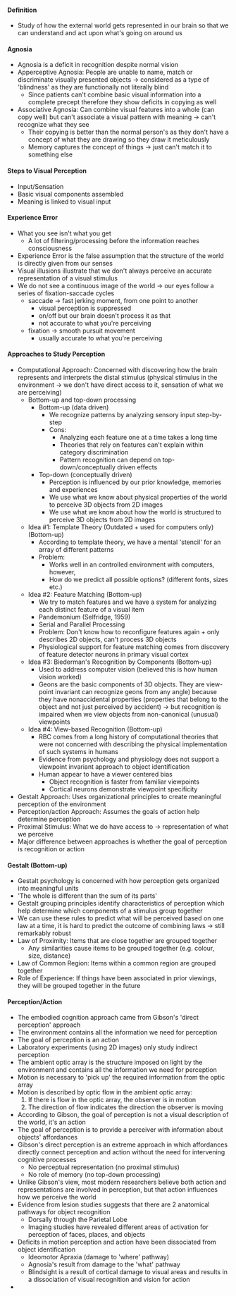 #### Definition
- Study of how the external world gets represented in our brain so that we can understand and act upon what's going on around us
#### Agnosia
- Agnosia is a deficit in recognition despite normal vision 
- Apperceptive Agnosia: People are unable to name, match or discriminate visually presented objects -> considered as a type of 'blindness' as they are functionally not literally blind 
	- Since patients can't combine basic visual information into a complete precept therefore they show deficits in copying as well
- Associative Agnosia: Can combine visual features into a whole (can copy well) but can't associate a visual pattern with meaning -> can't recognize what they see
	- Their copying is better than the normal person's as they don't have a concept of what they are drawing so they draw it meticulously
	- Memory captures the concept of things -> just can't match it to something else
#### Steps to Visual Perception
- Input/Sensation
- Basic visual components assembled
- Meaning is linked to visual input
#### Experience Error
- What you see isn't what you get
	- A lot of filtering/processing before the information reaches consciousness
- Experience Error is the false assumption that the structure of the world is directly given from our senses
- Visual illusions illustrate that we don't always perceive an accurate representation of a visual stimulus
- We do not see a continuous image of the world -> our eyes follow a series of fixation-saccade cycles
	- saccade -> fast jerking moment, from one point to another
		- visual perception is suppressed 
		- on/off but our brain doesn't process it as that
		- not accurate to what you're perceiving 
	- fixation -> smooth pursuit movement 
		- usually accurate to what you're perceiving
#### Approaches to Study Perception
- Computational Approach: Concerned with discovering how the brain represents and interprets the distal stimulus (physical stimulus in the environment -> we don't have direct access to it, sensation of what we are perceiving)
	- Bottom-up and top-down processing
		- Bottom-up (data driven)
			- We recognize patterns by analyzing sensory input step-by-step
			- Cons:
				- Analyzing each feature one at a time takes a long time
				- Theories that rely on features can't explain within category discrimination 
				- Pattern recognition can depend on top-down/conceptually driven effects
		- Top-down (conceptually driven)
			- Perception is influenced by our prior knowledge, memories and experiences 
			- We use what we know about physical properties of the world to perceive 3D objects from 2D images
			- We use what we know about how the world is structured to perceive 3D objects from 2D images
	- Idea #1: Template Theory (Outdated + used for computers only) (Bottom-up)
		- According to template theory, we have a mental 'stencil' for an array of different patterns
		- Problem: 
			- Works well in an controlled environment with computers, however, 
			- How do we predict all possible options? (different fonts, sizes etc.)
	- Idea #2: Feature Matching (Bottom-up)
		- We try to match features and we have a system for analyzing each distinct feature of a visual item
		- Pandemonium (Selfridge, 1959)
		- Serial and Parallel Processing
		- Problem: Don't know how to reconfigure features again + only describes 2D objects, can't process 3D objects
		- Physiological support for feature matching comes from discovery of feature detector neurons in primary visual cortex
	- Idea #3: Biederman's Recognition by Components (Bottom-up)
		- Used to address computer vision (believed this is how human vision worked)
		- Geons are the basic components of 3D objects. They are view-point invariant can recognize geons from any angle) because they have nonaccidental properties (properties that belong to the object and not just perceived by accident) -> but recognition is impaired when we view objects from non-canonical (unusual) viewpoints 
	- Idea #4: View-based Recognition (Bottom-up)
		- RBC comes from a long history of computational theories that were not concerned with describing the physical implementation of such systems in humans
		- Evidence from psychology and physiology does not support a viewpoint invariant approach to object identification
		- Human appear to have a viewer centered bias
			- Object recognition is faster from familiar viewpoints
			- Cortical neurons demonstrate viewpoint specificity
- Gestalt Approach: Uses organizational principles to create meaningful perception of the environment
- Perception/action Approach: Assumes the goals of action help determine perception
- Proximal Stimulus: What we do have access to -> representation of what we perceive
- Major difference between approaches is whether the goal of perception is recognition or action 
#### Gestalt (Bottom-up)
- Gestalt psychology is concerned with how perception gets organized into meaningful units
- 'The whole is different than the sum of its parts'
- Gestalt grouping principles identify characteristics of perception which help determine which components of a stimulus group together
- We can use these rules to predict what will be perceived based on one law at a time, it is hard to predict the outcome of combining laws -> still remarkably robust
- Law of Proximity: Items that are close together are grouped together 
	- Any similarities cause items to be grouped together (e.g. colour, size, distance)
- Law of Common Region: Items within a common region are grouped together
- Role of Experience: If things have been associated in prior viewings, they will be grouped together in the future
#### Perception/Action
- The embodied cognition approach came from Gibson's 'direct perception' approach
- The environment contains all the information we need for perception
- The goal of perception is an action 
- Laboratory experiments (using 2D images) only study indirect perception
- The ambient optic array is the structure imposed on light by the environment and contains all the information we need for perception 
- Motion is necessary to 'pick up' the required information from the optic array
- Motion is described by optic flow in the ambient optic array: 
	1. If there is flow in the optic array, the observer is in motion
	2. The direction of flow indicates the direction the observer is moving
- According to Gibson, the goal of perception is not a visual description of the world, it's an action 
- The goal of perception is to provide a perceiver with information about objects' affordances 
- Gibson's direct perception is an extreme approach in which affordances directly connect perception and action without the need for intervening cognitive processes
	- No perceptual representation (no proximal stimulus)
	- No role of memory (no top-down processing)
- Unlike Gibson's view, most modern researchers believe both action and representations are involved in perception, but that action influences how we perceive the world
- Evidence from lesion studies suggests that there are 2 anatomical pathways for object recognition
	- Dorsally through the Parietal Lobe
	- Imaging studies have revealed different areas of activation for perception of faces, places, and objects
- Deficits in motion perception and action have been dissociated from object identification 
	- Ideomotor Apraxia (damage to 'where' pathway)
	- Agnosia's result from damage to the 'what' pathway
	- Blindsight is a result of cortical damage to visual areas and results in a dissociation of visual recognition and vision for action
- 